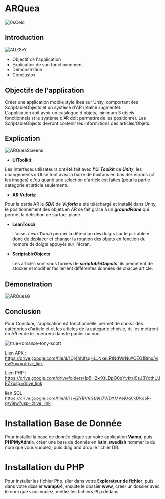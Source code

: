 # **ARQuea**

![0sCeIo](https://github.com/user-attachments/assets/a20bd9b7-8563-49d5-a8cb-f4ae262beca0)

## **Introduction**

![AUZ8eY](https://github.com/user-attachments/assets/9ecc48ac-047d-4f75-b48d-d055a47fc093)

- Objectif de l'application
- Explication de son fonctionnement
- Démonstration
- Conclusion

## **Objectifs de l'application**

Créer une application mobile style Ikea sur Unity, comportant des ScriptableObjects et un système d'AR (réalité augmenté).                  
L'application doit avoir un catalogue d'objets, minimum 3 objets fonctionnels et le système d'AR doit permettre de les positionner.
Les ScriptableObjects devront contenir les informations des articles/Objets.

## **Explication**

![ARQueaScreens](https://github.com/user-attachments/assets/c2d5fdf9-b6bd-428f-a59f-e600611d770b)

 - **UIToolkit**:

Les Interfaces utilisateurs ont été fait avec _**l'UI Toolkit**_ de _**Unity**_, les changements d'UI se font avec la barre de boutons en bas des écrans (cf les images) et/ou quand une selection d'article est faites (pour la partie categorie et article seulement).

- **AR Vuforia**:

Pour la partie AR le _**SDK**_ de _**Vuforia**_ a été téléchargé et installé dans Unity, le positionnement des objets en AR se fait grâce à un _**groundPlane**_ qui permet la detection de surface plane.

- **LeanTouch**:

  L'asset _Lean Touch_ permet la détection des doigts sur le portable et donc de déplacer et changer la rotation des objets en fonction du nombre de doigts appuyés sur l'écran.

- **ScriptableObjects**

  Les articles sont sous formes de _**scriptableObjects**_, ils permetent de stocker et modifier facilement différentes données de chaque article.

## **Démonstration**

![ARQueaG](https://github.com/user-attachments/assets/8f827497-c5da-47bc-b7ad-f3fe484c4898)


## **Conclusion**

Pour Conclure, l'application est fonctionnelle, permet de choisir des catégories d'article et et les articles de la catégorie choisie, de les mettrent en AR et de les mettrent dans le panier ou non.

![true-romance-tony-scott](https://github.com/user-attachments/assets/6d7612a3-c492-4003-ad20-21d691f44156)

Lien APK : https://drive.google.com/file/d/1Oj4hhIfsqHLJNxeLRtNdWrNuVCEQ1Bmx/view?usp=drive_link

Lien PHP : https://drive.google.com/drive/folders/1p5H2xrXtLDpQ0qYvktaI0sJBYothUJEZ?usp=drive_link

lien SQL : https://drive.google.com/file/d/1svjZYBV9GL9si7WDXMKejUqCkDKsaF-q/view?usp=drive_link

# **Installation Base de Donnée**

Pour installer la base de donnée cliqué sur votre application **Wamp**, puis **PHPMyAdmin**, créer une base de donnée en **latin_swedish** nommer la du nom que vous vuoulez, puis drag and drop le fichier DB.

# **Installation du PHP**

Pour installer les fichier Php, aller dans votre **Explorateur de fichier**, puis dans votre dossier **wamp64**, ensuite le dossier **www**, créer un dossier avec le nom que vous voulez, mettez les fichiers Php dedans.
